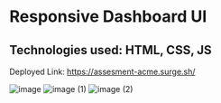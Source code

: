 # Responsive Dashboard UI

## Technologies used: HTML, CSS, JS 

Deployed Link: https://assesment-acme.surge.sh/


![image](https://user-images.githubusercontent.com/63138561/206903073-9ecb5b3e-c060-42b0-8ee9-657760411e60.png)
![image (1)](https://user-images.githubusercontent.com/63138561/206903147-3dfcc337-7827-4fdd-8462-e7a6195b1929.png)
![image (2)](https://user-images.githubusercontent.com/63138561/206903160-b7f4d986-f5f0-4c4c-b18b-7e413e7d0c2b.png)
